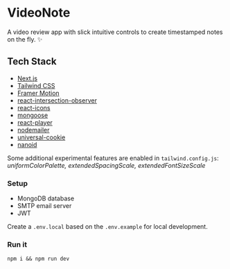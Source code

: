 # VideoNote

A video review app with slick intuitive controls to create timestamped notes on the fly. ✨

## Tech Stack

- [Next.js](https://nextjs.org/)
- [Tailwind CSS](https://tailwindcss.com/)
- [Framer Motion](https://www.framer.com/motion/)
- [react-intersection-observer](https://github.com/thebuilder/react-intersection-observer)
- [react-icons](https://github.com/react-icons/react-icons)
- [mongoose](https://mongoosejs.com)
- [react-player](https://github.com/CookPete/react-player)
- [nodemailer](https://nodemailer.com)
- [universal-cookie](https://github.com/reactivestack/cookies/tree/master/packages/universal-cookie)
- [nanoid](https://github.com/ai/nanoid)

Some additional experimental features are enabled in `tailwind.config.js`: _uniformColorPalette, extendedSpacingScale, extendedFontSizeScale_

### Setup

- MongoDB database
- SMTP email server
- JWT

Create a `.env.local` based on the `.env.example` for local development.

### Run it

`npm i && npm run dev`
